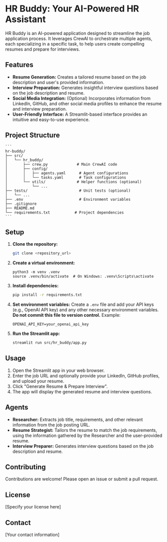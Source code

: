 # HR Buddy: Your AI-Powered HR Assistant

HR Buddy is an AI-powered application designed to streamline the job application process.  It leverages CrewAI to orchestrate multiple agents, each specializing in a specific task, to help users create compelling resumes and prepare for interviews.

## Features

* **Resume Generation:**  Creates a tailored resume based on the job description and user's provided information.
* **Interview Preparation:** Generates insightful interview questions based on the job description and resume.
* **Social Media Integration:**  (Optional) Incorporates information from LinkedIn, GitHub, and other social media profiles to enhance the resume and interview preparation.
* **User-Friendly Interface:**  A Streamlit-based interface provides an intuitive and easy-to-use experience.

## Project Structure
    ```
    hr-buddy/
    ├── src/
    │   └── hr_buddy/
    │       ├── crew.py             # Main CrewAI code
    │       ├── config/
    │       │   ├── agents.yaml      # Agent configurations
    │       │   └── tasks.yaml       # Task configurations
    │       └── utils/              # Helper functions (optional)
    │           └── ...
    ├── tests/                       # Unit tests (optional)
    │   └── ...
    ├── .env                         # Environment variables
    ├── .gitignore
    ├── README.md
    └── requirements.txt           # Project dependencies
    ```


## Setup

1. **Clone the repository:**
   ```bash
   git clone <repository_url>
   ```

2. **Create a virtual environment:**
   ```
   python3 -m venv .venv
   source .venv/bin/activate  # On Windows: .venv\Scripts\activate
   ```

3. **Install dependencies:**
   ```bash
   pip install -r requirements.txt
   ```

4. **Set environment variables:** Create a `.env` file and add your API keys (e.g., OpenAI API key) and any other necessary environment variables.  **Do not commit this file to version control.**  Example:

   ```
   OPENAI_API_KEY=your_openai_api_key
   ```

5. **Run the Streamlit app:**
   ```bash
   streamlit run src/hr_buddy/app.py
   ```

## Usage

1. Open the Streamlit app in your web browser.
2. Enter the job URL and optionally provide your LinkedIn, GitHub profiles, and upload your resume.
3. Click "Generate Resume & Prepare Interview".
4. The app will display the generated resume and interview questions.

## Agents

* **Researcher:** Extracts job title, requirements, and other relevant information from the job posting URL.
* **Resume Strategist:** Tailors the resume to match the job requirements, using the information gathered by the Researcher and the user-provided resume.
* **Interview Preparer:** Generates interview questions based on the job description and resume.

## Contributing

Contributions are welcome! Please open an issue or submit a pull request.

## License

[Specify your license here]


## Contact

[Your contact information]
